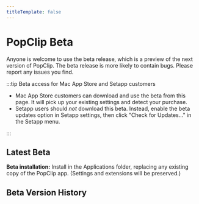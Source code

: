 ```yaml
---
titleTemplate: false
---
```

<script setup>
import Changelog from '/components/Changelog.vue'
import Download from '/components/Download.vue';
import { data } from "/components/data/releases.data";
const beta = data.beta[0];
</script>

# PopClip Beta

Anyone is welcome to use the beta release, which is a preview of the next version of PopClip. The beta release is more likely to contain bugs. Please report any issues you find.

:::tip Beta access for Mac App Store and Setapp customers

- Mac App Store customers can download and use the beta from this page. It will pick up your existing settings and detect your purchase.
- Setapp users should *not* download this beta. Instead, enable the beta updates option in Setapp settings, then click "Check for Updates..." in the Setapp menu.

:::

## Latest Beta

<Download
name="PopClip"
:ver="beta.versionString"
:date="beta.date"
:size="beta.size"
:os="beta.minimumSystemVersion"
:archs="beta.archs"
:url="beta.url"
notes="#beta-version-history"
channel="beta"
/>

**Beta installation:** Install in the Applications folder, replacing any existing copy of the PopClip app. (Settings and extensions will be preserved.)

## Beta Version History

<div :class="$style.history">
<Changelog channel="beta" />
</div>

<style module>
.history h2 {
  border: none;
  font-size: 1.25em;
}
</style>
